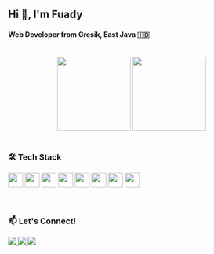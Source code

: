 <h2 align="left">Hi 👋, I'm Fuady</h2>
<h4 align="left">Web Developer from Gresik, East Java 🇮🇩</h4>

<br>

<div align="center">
  <img src="https://github-readme-stats.vercel.app/api?username=muhammadainulfuady&show_icons=true&theme=dracula&hide_border=false" height="150"/>
  <img src="https://github-readme-stats.vercel.app/api/top-langs?username=muhammadainulfuady&layout=compact&langs_count=6&theme=rose_pine&hide_border=false" height="150"/>
</div>

<br>

### 🛠️ Tech Stack
<p align="left">
  <img src="https://cdn.jsdelivr.net/gh/devicons/devicon/icons/html5/html5-original.svg" height="30" />
  <img src="https://cdn.jsdelivr.net/gh/devicons/devicon/icons/css3/css3-original.svg" height="30" />
  <img src="https://cdn.jsdelivr.net/gh/devicons/devicon/icons/javascript/javascript-original.svg" height="30" />
  <img src="https://cdn.jsdelivr.net/gh/devicons/devicon/icons/php/php-original.svg" height="30" />
  <img src="https://cdn.jsdelivr.net/gh/devicons/devicon/icons/python/python-original.svg" height="30" />
  <img src="https://cdn.jsdelivr.net/gh/devicons/devicon/icons/nodejs/nodejs-original.svg" height="30" />
  <img src="https://cdn.jsdelivr.net/gh/devicons/devicon/icons/git/git-original.svg" height="30" />
  <img src="https://cdn.jsdelivr.net/gh/devicons/devicon/icons/github/github-original.svg" height="30" />
</p>

<br>

### 📫 Let's Connect!
<p align="left">
  <a href="https://instagram.com/yourusername" target="_blank">
    <img src="https://img.shields.io/badge/Instagram-E4405F?style=for-the-badge&logo=instagram&logoColor=white"/>
  </a>
  <a href="https://linkedin.com/in/yourusername" target="_blank">
    <img src="https://img.shields.io/badge/LinkedIn-0077B5?style=for-the-badge&logo=linkedin&logoColor=white"/>
  </a>
  <a href="https://discord.com/users/yourdiscordid" target="_blank">
    <img src="https://img.shields.io/badge/Discord-7289DA?style=for-the-badge&logo=discord&logoColor=white"/>
  </a>
</p>

<!-- Optional Snake Animation -->
<!-- <img src="https://github.com/VishwaGauravIn/VishwaGauravIn/raw/output/github-contribution-grid-snake-dark.svg" /> -->
